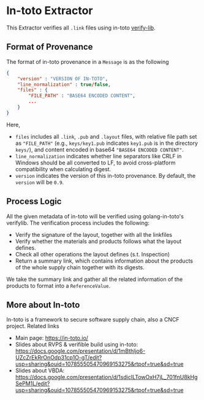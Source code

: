 # In-toto Extractor

This Extractor verifies all `.link` files using in-toto 
[verify-lib](https://github.com/in-toto/in-toto-golang/blob/master/in_toto/verifylib.go).

## Format of Provenance

The format of in-toto provenance in a `Message` is as the following
```json
{
    "version" : "VERSION OF IN-TOTO",
    "line_normalization" : true/false,
    "files" : {
        "FILE_PATH" : "BASE64 ENCODED CONTENT",
        ...
    }
}
```

Here,
* `files` includes all `.link`, `.pub` and `.layout` files, with relative
file path set as `"FILE_PATH"` (e.g., `keys/key1.pub` indicates `key1.pub` is in the 
directory `keys/`), and content encoded in base64 `"BASE64 ENCODED CONTENT"`.
* `line_normalization` indicates whether line separators like CRLF in Windows
should be all converted to LF, to avoid cross-platform compatibility when
calculating digest.
* `version` indicates the version of this in-toto provenance. By default, 
the `version` will be `0.9`.

## Process Logic

All the given metadata of in-toto will be verified using golang-in-toto's verifylib.
The verification process includes the following:
* Verify the signature of the layout, together with all the linkfiles
* Verify whether the materials and products follows what the layout defines.
* Check all other operations the layout defines (s.t. Inspection)
* Return a summary link, which contains information about the products of the whole
supply chain together with its digests.

We take the summary link and gather all the related information of the products to format
into a `ReferenceValue`.

## More about In-toto

In-toto is a framework to secure software supply chain, also a CNCF project. Related links
* Main page: https://in-toto.io/
* Slides about RVPS & verifible build using in-toto: https://docs.google.com/presentation/d/1mBthljo6-UZcZrEkRrOnOdp31cp1O-gT/edit?usp=sharing&ouid=107855505470969153275&rtpof=true&sd=true
* Slides about VBDA: https://docs.google.com/presentation/d/1sdicILTowOxH7jL_701fnU8kHgSePM1L/edit?usp=sharing&ouid=107855505470969153275&rtpof=true&sd=true